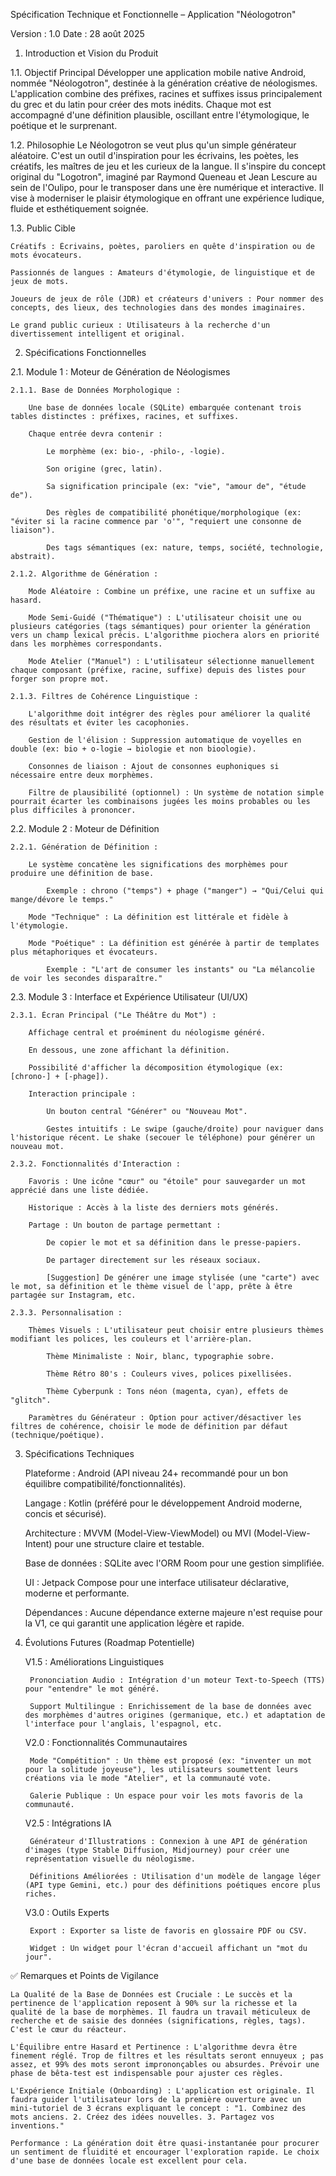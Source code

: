 Spécification Technique et Fonctionnelle – Application "Néologotron"

Version : 1.0
Date : 28 août 2025
1. Introduction et Vision du Produit

1.1. Objectif Principal
Développer une application mobile native Android, nommée "Néologotron", destinée à la génération créative de néologismes. L'application combine des préfixes, racines et suffixes issus principalement du grec et du latin pour créer des mots inédits. Chaque mot est accompagné d'une définition plausible, oscillant entre l'étymologique, le poétique et le surprenant.

1.2. Philosophie
Le Néologotron se veut plus qu'un simple générateur aléatoire. C'est un outil d'inspiration pour les écrivains, les poètes, les créatifs, les maîtres de jeu et les curieux de la langue. Il s'inspire du concept original du "Logotron", imaginé par Raymond Queneau et Jean Lescure au sein de l'Oulipo, pour le transposer dans une ère numérique et interactive. Il vise à moderniser le plaisir étymologique en offrant une expérience ludique, fluide et esthétiquement soignée.

1.3. Public Cible

    Créatifs : Écrivains, poètes, paroliers en quête d'inspiration ou de mots évocateurs.

    Passionnés de langues : Amateurs d'étymologie, de linguistique et de jeux de mots.

    Joueurs de jeux de rôle (JDR) et créateurs d'univers : Pour nommer des concepts, des lieux, des technologies dans des mondes imaginaires.

    Le grand public curieux : Utilisateurs à la recherche d'un divertissement intelligent et original.

2. Spécifications Fonctionnelles

2.1. Module 1 : Moteur de Génération de Néologismes

    2.1.1. Base de Données Morphologique :

        Une base de données locale (SQLite) embarquée contenant trois tables distinctes : préfixes, racines, et suffixes.

        Chaque entrée devra contenir :

            Le morphème (ex: bio-, -philo-, -logie).

            Son origine (grec, latin).

            Sa signification principale (ex: "vie", "amour de", "étude de").

            Des règles de compatibilité phonétique/morphologique (ex: "éviter si la racine commence par 'o'", "requiert une consonne de liaison").

            Des tags sémantiques (ex: nature, temps, société, technologie, abstrait).

    2.1.2. Algorithme de Génération :

        Mode Aléatoire : Combine un préfixe, une racine et un suffixe au hasard.

        Mode Semi-Guidé ("Thématique") : L'utilisateur choisit une ou plusieurs catégories (tags sémantiques) pour orienter la génération vers un champ lexical précis. L'algorithme piochera alors en priorité dans les morphèmes correspondants.

        Mode Atelier ("Manuel") : L'utilisateur sélectionne manuellement chaque composant (préfixe, racine, suffixe) depuis des listes pour forger son propre mot.

    2.1.3. Filtres de Cohérence Linguistique :

        L'algorithme doit intégrer des règles pour améliorer la qualité des résultats et éviter les cacophonies.

        Gestion de l'élision : Suppression automatique de voyelles en double (ex: bio + o-logie → biologie et non bioologie).

        Consonnes de liaison : Ajout de consonnes euphoniques si nécessaire entre deux morphèmes.

        Filtre de plausibilité (optionnel) : Un système de notation simple pourrait écarter les combinaisons jugées les moins probables ou les plus difficiles à prononcer.

2.2. Module 2 : Moteur de Définition

    2.2.1. Génération de Définition :

        Le système concatène les significations des morphèmes pour produire une définition de base.

            Exemple : chrono ("temps") + phage ("manger") → "Qui/Celui qui mange/dévore le temps."

        Mode "Technique" : La définition est littérale et fidèle à l'étymologie.

        Mode "Poétique" : La définition est générée à partir de templates plus métaphoriques et évocateurs.

            Exemple : "L'art de consumer les instants" ou "La mélancolie de voir les secondes disparaître."

2.3. Module 3 : Interface et Expérience Utilisateur (UI/UX)

    2.3.1. Écran Principal ("Le Théâtre du Mot") :

        Affichage central et proéminent du néologisme généré.

        En dessous, une zone affichant la définition.

        Possibilité d'afficher la décomposition étymologique (ex: [chrono-] + [-phage]).

        Interaction principale :

            Un bouton central "Générer" ou "Nouveau Mot".

            Gestes intuitifs : Le swipe (gauche/droite) pour naviguer dans l'historique récent. Le shake (secouer le téléphone) pour générer un nouveau mot.

    2.3.2. Fonctionnalités d'Interaction :

        Favoris : Une icône "cœur" ou "étoile" pour sauvegarder un mot apprécié dans une liste dédiée.

        Historique : Accès à la liste des derniers mots générés.

        Partage : Un bouton de partage permettant :

            De copier le mot et sa définition dans le presse-papiers.

            De partager directement sur les réseaux sociaux.

            [Suggestion] De générer une image stylisée (une "carte") avec le mot, sa définition et le thème visuel de l'app, prête à être partagée sur Instagram, etc.

    2.3.3. Personnalisation :

        Thèmes Visuels : L'utilisateur peut choisir entre plusieurs thèmes modifiant les polices, les couleurs et l'arrière-plan.

            Thème Minimaliste : Noir, blanc, typographie sobre.

            Thème Rétro 80's : Couleurs vives, polices pixellisées.

            Thème Cyberpunk : Tons néon (magenta, cyan), effets de "glitch".

        Paramètres du Générateur : Option pour activer/désactiver les filtres de cohérence, choisir le mode de définition par défaut (technique/poétique).

3. Spécifications Techniques

    Plateforme : Android (API niveau 24+ recommandé pour un bon équilibre compatibilité/fonctionnalités).

    Langage : Kotlin (préféré pour le développement Android moderne, concis et sécurisé).

    Architecture : MVVM (Model-View-ViewModel) ou MVI (Model-View-Intent) pour une structure claire et testable.

    Base de données : SQLite avec l'ORM Room pour une gestion simplifiée.

    UI : Jetpack Compose pour une interface utilisateur déclarative, moderne et performante.

    Dépendances : Aucune dépendance externe majeure n'est requise pour la V1, ce qui garantit une application légère et rapide.

4. Évolutions Futures (Roadmap Potentielle)

    V1.5 : Améliorations Linguistiques

        Prononciation Audio : Intégration d'un moteur Text-to-Speech (TTS) pour "entendre" le mot généré.

        Support Multilingue : Enrichissement de la base de données avec des morphèmes d'autres origines (germanique, etc.) et adaptation de l'interface pour l'anglais, l'espagnol, etc.

    V2.0 : Fonctionnalités Communautaires

        Mode "Compétition" : Un thème est proposé (ex: "inventer un mot pour la solitude joyeuse"), les utilisateurs soumettent leurs créations via le mode "Atelier", et la communauté vote.

        Galerie Publique : Un espace pour voir les mots favoris de la communauté.

    V2.5 : Intégrations IA

        Générateur d'Illustrations : Connexion à une API de génération d'images (type Stable Diffusion, Midjourney) pour créer une représentation visuelle du néologisme.

        Définitions Améliorées : Utilisation d'un modèle de langage léger (API type Gemini, etc.) pour des définitions poétiques encore plus riches.

    V3.0 : Outils Experts

        Export : Exporter sa liste de favoris en glossaire PDF ou CSV.

        Widget : Un widget pour l'écran d'accueil affichant un "mot du jour".

✅ Remarques et Points de Vigilance

    La Qualité de la Base de Données est Cruciale : Le succès et la pertinence de l'application reposent à 90% sur la richesse et la qualité de la base de morphèmes. Il faudra un travail méticuleux de recherche et de saisie des données (significations, règles, tags). C'est le cœur du réacteur.

    L'Équilibre entre Hasard et Pertinence : L'algorithme devra être finement réglé. Trop de filtres et les résultats seront ennuyeux ; pas assez, et 99% des mots seront imprononçables ou absurdes. Prévoir une phase de bêta-test est indispensable pour ajuster ces règles.

    L'Expérience Initiale (Onboarding) : L'application est originale. Il faudra guider l'utilisateur lors de la première ouverture avec un mini-tutoriel de 3 écrans expliquant le concept : "1. Combinez des mots anciens. 2. Créez des idées nouvelles. 3. Partagez vos inventions."

    Performance : La génération doit être quasi-instantanée pour procurer un sentiment de fluidité et encourager l'exploration rapide. Le choix d'une base de données locale est excellent pour cela.
